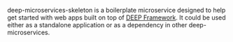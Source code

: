 deep-microservices-skeleton is a boilerplate microservice designed to help get started with web apps
built on top of [DEEP Framework](https://github.com/MitocGroup/deep-framework). It could be used either
as a standalone application or as a dependency in other deep-microservices.
